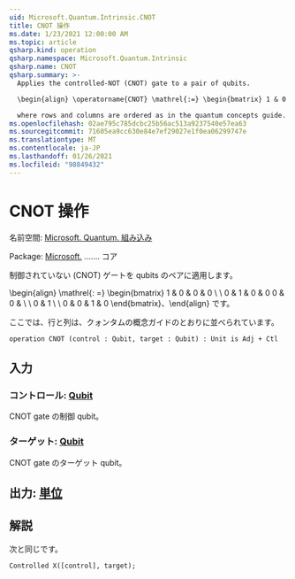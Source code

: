 ```yaml
---
uid: Microsoft.Quantum.Intrinsic.CNOT
title: CNOT 操作
ms.date: 1/23/2021 12:00:00 AM
ms.topic: article
qsharp.kind: operation
qsharp.namespace: Microsoft.Quantum.Intrinsic
qsharp.name: CNOT
qsharp.summary: >-
  Applies the controlled-NOT (CNOT) gate to a pair of qubits.

  \begin{align} \operatorname{CNOT} \mathrel{:=} \begin{bmatrix} 1 & 0 & 0 & 0 \\\\ 0 & 1 & 0 & 0 \\\\ 0 & 0 & 0 & 1 \\\\ 0 & 0 & 1 & 0 \end{bmatrix}, \end{align}

  where rows and columns are ordered as in the quantum concepts guide.
ms.openlocfilehash: 02ae795c785dcbc25b56ac513a9237540e57ea63
ms.sourcegitcommit: 71605ea9cc630e84e7ef29027e1f0ea06299747e
ms.translationtype: MT
ms.contentlocale: ja-JP
ms.lasthandoff: 01/26/2021
ms.locfileid: "98849432"
---
```

# <a name="cnot-operation"></a>CNOT 操作

名前空間: [Microsoft. Quantum. 組み込み](xref:Microsoft.Quantum.Intrinsic)

Package: [Microsoft.](https://nuget.org/packages/Microsoft.Quantum.QSharp.Core) ....... コア


制御されていない (CNOT) ゲートを qubits のペアに適用します。

\begin{align} \mathrel{: =} \begin{bmatrix} 1 & 0 & 0 & 0 \\ \\ 0 & 1 & 0 & 0 0 & 0 & \\ \\ 0 & 1 \\ \\ 0 & 0 & 1 & 0 \end{bmatrix}、\end{align} です。

ここでは、行と列は、クォンタムの概念ガイドのとおりに並べられています。

```qsharp
operation CNOT (control : Qubit, target : Qubit) : Unit is Adj + Ctl
```


## <a name="input"></a>入力

### <a name="control--qubit"></a>コントロール: [Qubit](xref:microsoft.quantum.lang-ref.qubit)

CNOT gate の制御 qubit。


### <a name="target--qubit"></a>ターゲット: [Qubit](xref:microsoft.quantum.lang-ref.qubit)

CNOT gate のターゲット qubit。



## <a name="output--unit"></a>出力: [単位](xref:microsoft.quantum.lang-ref.unit)



## <a name="remarks"></a>解説

次と同じです。

```qsharp
Controlled X([control], target);
```